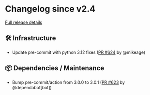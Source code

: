 # Changelog since v2.4

[Full release details](https://github.com/icosa-foundation/open-brush/compare/v2.4...7de9cea6c3dd3a90da20d49dc40ae4baf5144422)

## 🛠️ Infrastructure

- Update pre-commit with python 3.12 fixes ([PR #624](https://github.com/icosa-foundation/open-brush/pull/624) by @mikeage)


## 📦 Dependencies / Maintenance

- Bump pre-commit/action from 3.0.0 to 3.0.1 ([PR #623](https://github.com/icosa-foundation/open-brush/pull/623) by @dependabot[bot])






